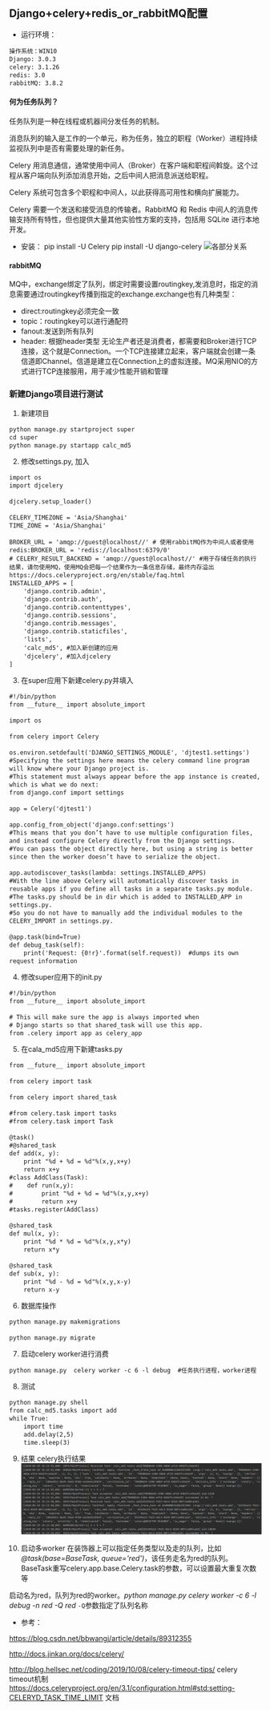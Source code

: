 ## Django+celery+redis_or_rabbitMQ配置
- 运行环境：
```
操作系统：WIN10
Django: 3.0.3
celery: 3.1.26
redis: 3.0
rabbitMQ: 3.8.2
```

#### 何为任务队列？
任务队列是一种在线程或机器间分发任务的机制。 

消息队列的输入是工作的一个单元，称为任务，独立的职程（Worker）进程持续监视队列中是否有需要处理的新任务。 

Celery 用消息通信，通常使用中间人（Broker）在客户端和职程间斡旋。这个过程从客户端向队列添加消息开始，之后中间人把消息派送给职程。 

Celery 系统可包含多个职程和中间人，以此获得高可用性和横向扩展能力。 

Celery 需要一个发送和接受消息的传输者。RabbitMQ 和 Redis 中间人的消息传输支持所有特性，但也提供大量其他实验性方案的支持，包括用 SQLite 进行本地开发。 
- 安装：
pip install -U Celery
pip install -U django-celery
![各部分关系](https://i.imgur.com/tcg7Adx.png)
#### rabbitMQ
MQ中，exchange绑定了队列，绑定时需要设置routingkey,发消息时，指定的消息需要通过routingkey传播到指定的exchange.exchange也有几种类型：
- direct:routingkey必须完全一致
- topic：routingkey可以进行通配符
- fanout:发送到所有队列
- header: 根据header类型
无论生产者还是消费者，都需要和Broker进行TCP连接，这个就是Connection。一个TCP连接建立起来，客户端就会创建一条信道即Channel。信道是建立在Connection上的虚拟连接。MQ采用NIO的方式进行TCP连接服用，用于减少性能开销和管理

### 新建Django项目进行测试
1. 新建项目
```
python manage.py startproject super
cd super
python manage.py startapp calc_md5
```
2. 修改settings.py, 加入
```
import os
import djcelery

djcelery.setup_loader()

CELERY_TIMEZONE = 'Asia/Shanghai'
TIME_ZONE = 'Asia/Shanghai'

BROKER_URL = 'amqp://guest@localhost//' # 使用rabbitMQ作为中间人或者使用redis:BROKER_URL = 'redis://localhost:6379/0'
# CELERY_RESULT_BACKEND = 'amqp://guest@localhost//' #用于存储任务的执行结果，请勿使用MQ，使用MQ会把每一个结果作为一条信息存储，最终内存溢出https://docs.celeryproject.org/en/stable/faq.html
INSTALLED_APPS = [
    'django.contrib.admin',
    'django.contrib.auth',
    'django.contrib.contenttypes',
    'django.contrib.sessions',
    'django.contrib.messages',
    'django.contrib.staticfiles',
    'lists',
    'calc_md5', #加入新创建的应用
    'djcelery', #加入djcelery
]
```
3. 在super应用下新建celery.py并填入
```
#!/bin/python
from __future__ import absolute_import
 
import os
 
from celery import Celery
 
os.environ.setdefault('DJANGO_SETTINGS_MODULE', 'djtest1.settings')
#Specifying the settings here means the celery command line program will know where your Django project is. 
#This statement must always appear before the app instance is created, which is what we do next: 
from django.conf import settings
 
app = Celery('djtest1')
 
app.config_from_object('django.conf:settings')
#This means that you don’t have to use multiple configuration files, and instead configure Celery directly from the Django settings.
#You can pass the object directly here, but using a string is better since then the worker doesn’t have to serialize the object.
 
app.autodiscover_tasks(lambda: settings.INSTALLED_APPS)
#With the line above Celery will automatically discover tasks in reusable apps if you define all tasks in a separate tasks.py module.
#The tasks.py should be in dir which is added to INSTALLED_APP in settings.py. 
#So you do not have to manually add the individual modules to the CELERY_IMPORT in settings.py.
 
@app.task(bind=True)
def debug_task(self):
    print('Request: {0!r}'.format(self.request))  #dumps its own request information
```
4. 修改super应用下的init.py
```
#!/bin/python
from __future__ import absolute_import
 
# This will make sure the app is always imported when
# Django starts so that shared_task will use this app.
from .celery import app as celery_app
```
5. 在cala_md5应用下新建tasks.py
```
from __future__ import absolute_import
 
from celery import task
 
from celery import shared_task
 
#from celery.task import tasks 
#from celery.task import Task 
 
@task()
#@shared_task
def add(x, y):
    print "%d + %d = %d"%(x,y,x+y)
    return x+y
#class AddClass(Task):
#    def run(x,y):
#        print "%d + %d = %d"%(x,y,x+y)
#        return x+y
#tasks.register(AddClass)
 
@shared_task
def mul(x, y):
    print "%d * %d = %d"%(x,y,x*y)
    return x*y
 
@shared_task
def sub(x, y):
    print "%d - %d = %d"%(x,y,x-y)
    return x-y
```
6. 数据库操作
```
python manage.py makemigrations
 
python manage.py migrate
```
7. 启动celery worker进行消费
```
python manage.py  celery worker -c 6 -l debug  #任务执行进程，worker进程
```
8. 测试
```
python manage.py shell
from calc_md5.tasks import add
while True:
    import time
    add.delay(2,5)
    time.sleep(3)
```
9. 结果
celery执行结果
![avatar](https://github.com/YoungMagic/Study/blob/master/media/celery.png)

10. 启动多worker
在装饰器上可以指定任务类型以及走的队列，比如 *@task(base=BaseTask, queue='red')*，该任务走名为red的队列。
BaseTask重写celery.app.base.Celery.task的参数，可以设置最大重复次数等

启动名为red，队列为red的worker。*python manage.py celery worker -c 6 -l debug -n red -Q red*
`-Q`参数指定了队列名称
- 参考： 

https://blog.csdn.net/bbwangj/article/details/89312355 

http://docs.jinkan.org/docs/celery/ 

http://blog.hellsec.net/coding/2019/10/08/celery-timeout-tips/ celery timeout机制 
https://docs.celeryproject.org/en/3.1/configuration.html#std:setting-CELERYD_TASK_TIME_LIMIT 文档 
